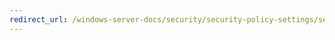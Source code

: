 ```yaml
---
redirect_url: /windows-server-docs/security/security-policy-settings/security-options/interactive-logon-smart-card-removal-behavior.md
---
```

